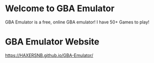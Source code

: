 # Welcome to GBA Emulator

GBA Emulator is a free, online GBA emulator! I have 50+ Games to play!

# GBA Emulator Website

https://HAXERSNB.github.io/GBA-Emulator/
